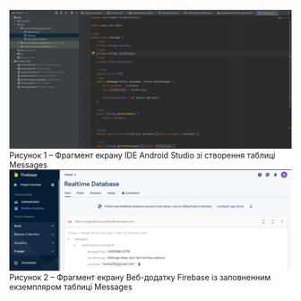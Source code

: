 ![1.ConstructDB](/3-SoftwareConstruction/2-IDE/1.ConstructDB.jpg)
Рисунок 1 – Фрагмент екрану IDE Android Studio зі створення таблиці Messages
![2.ConstructDB](/3-SoftwareConstruction/2-IDE/2.ConstructDB.jpg)
Рисунок 2 – Фрагмент екрану Веб-додатку Firebase із заповненним екземпляром таблиці Messages
